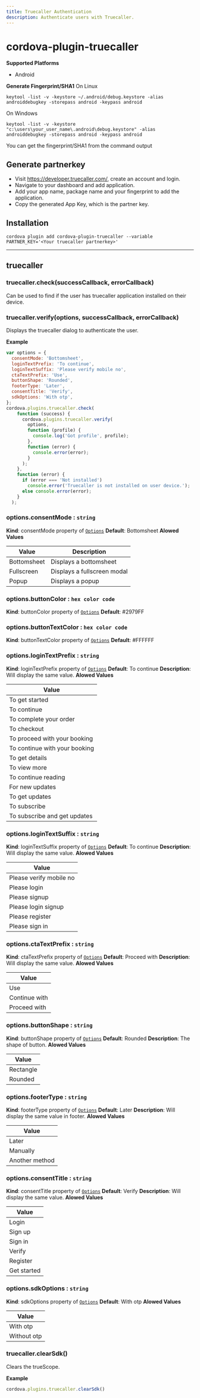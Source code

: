 ```yaml
---
title: Truecaller Authentication
description: Authenticate users with Truecaller.
---
```


# cordova-plugin-truecaller

__Supported Platforms__

- Android

__Generate Fingerprint/SHA1__
On Linux

    keytool -list -v -keystore ~/.android/debug.keystore -alias androiddebugkey -storepass android -keypass android

On Windows

    keytool -list -v -keystore "c:\users\your_user_name\.android\debug.keystore" -alias androiddebugkey -storepass android -keypass android 

You can get the fingerprint/SHA1 from the command output
## Generate partnerkey
*   Visit https://developer.truecaller.com/, create an account and login.
*   Navigate to your dashboard and add application.
*   Add your app name, package name and your fingerprint to add the application.
* Copy the generated App Key, which is the partner key.


## Installation


    cordova plugin add cordova-plugin-truecaller --variable PARTNER_KEY='<Your truecaller partnerkey>'


---

<a name="module_camera"></a>

## truecaller

### truecaller.check(successCallback, errorCallback)
Can be used to find if the user has truecaller application installed on their device.

### truecaller.verify(options, successCallback, errorCallback)
Displays the truecaller dialog to authenticate the user.

**Example**  
```js
var options = {
  consentMode: 'Bottomsheet',
  loginTextPrefix: 'To continue',
  loginTextSuffix: 'Please verify mobile no',
  ctaTextPrefix: 'Use',
  buttonShape: 'Rounded',
  footerType: 'Later',
  consentTitle: 'Verify',
  sdkOptions: 'With otp',
};
cordova.plugins.truecaller.check(
    function (success) {
      cordova.plugins.truecaller.verify(
        options,
        function (profile) {
          console.log('Got profile', profile);
        },
        function (error) {
          console.error(error);
        }
      );
    },
    function (error) {
      if (error === 'Not installed')
        console.error('Truecaller is not installed on user device.');
      else console.error(error);
    }
  );
```
<a name="module_camera.cleanup"></a>

### options.consentMode : <code>string</code>
**Kind**: consentMode property of <code>[Options](#)</code>
**Default**: Bottomsheet
**Alowed Values**

| Value | Description |
| --- | --- |
| Bottomsheet | Displays a bottomsheet |
| Fullscreen | Displays a fullscreen modal |
| Popup | Displays a popup |

### options.buttonColor : <code>hex color code</code>
**Kind**: buttonColor property of <code>[Options](#)</code>
**Default**: #2979FF

### options.buttonTextColor : <code>hex color code</code>
**Kind**: buttonTextColor property of <code>[Options](#)</code>
**Default**: #FFFFFF

### options.loginTextPrefix : <code>string</code>
**Kind**: loginTextPrefix property of <code>[Options](#)</code>
**Default**: To continue
**Description**: Will display the same value.
**Alowed Values**

| Value |
| --- |
| To get started |
| To continue |
| To complete your order |
| To checkout |
| To proceed with your booking | 
| To continue with your booking | 
| To get details |
| To view more |
| To continue reading |
| For new updates |
| To get updates |
| To subscribe |
| To subscribe and get updates |

### options.loginTextSuffix : <code>string</code>
**Kind**: loginTextSuffix property of <code>[Options](#)</code>
**Default**: To continue
**Description**: Will display the same value.
**Alowed Values**

| Value |
| --- |
| Please verify mobile no |
| Please login |
| Please signup |
| Please login signup |
| Please register |
| Please sign in |

### options.ctaTextPrefix : <code>string</code>
**Kind**: ctaTextPrefix property of <code>[Options](#)</code>
**Default**: Proceed with
**Description**: Will display the same value.
**Alowed Values**

| Value |
| --- |
| Use |
| Continue with |
| Proceed with |


### options.buttonShape : <code>string</code>
**Kind**: buttonShape property of <code>[Options](#)</code>
**Default**: Rounded
**Description**: The shape of button.
**Alowed Values**

| Value |
| --- |
| Rectangle |
| Rounded |


### options.footerType : <code>string</code>
**Kind**: footerType property of <code>[Options](#)</code>
**Default**: Later
**Description**: Will display the same value in footer.
**Alowed Values**

| Value |
| --- |
| Later |
| Manually |
| Another method |


### options.consentTitle : <code>string</code>
**Kind**: consentTitle property of <code>[Options](#)</code>
**Default**: Verify
**Description**: Will display the same value.
**Alowed Values**

| Value |
| --- |
| Login |
| Sign up |
| Sign in |
| Verify |
| Register |
| Get started |

### options.sdkOptions : <code>string</code>
**Kind**: sdkOptions property of <code>[Options](#)</code>
**Default**: With otp
**Alowed Values**

| Value |
| --- |
| With otp |
| Without otp |

### truecaller.clearSdk()
Clears the trueScope.

**Example**  
```js
cordova.plugins.truecaller.clearSdk()
```